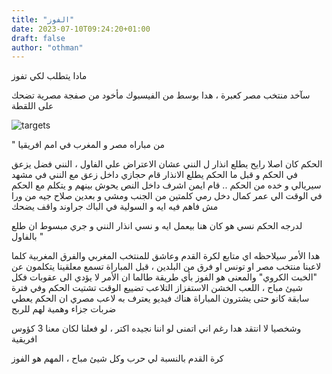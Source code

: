 ```yaml
---
title: "الفوز"
date: 2023-07-10T09:24:20+01:00
draft: false
author: "othman"
---
```


مادا يتطلب لكي تفوز

سآخد منتخب مصر كعبرة ،
هدا بوسط من الفيسبوك مأخود من صفجة مصرية تضحك على اللقطة

![targets](/images/win.jpg)

"
من مباراه مصر و المغرب في امم افريقيا

الحكم كان اصلا رايح يطلع انذار ل النني عشان الاعتراض علي الفاول ، النني فضل يزعق في الحكم و قبل ما الحكم يطلع الانذار قام حجازي داخل زعق مع النني في مشهد سيريالي و خده من الحكم .. قام ايمن اشرف داخل النص يحوش بينهم و يتكلم مع الحكم في الوقت الي عمر كمال دخل رمي كلمتين من الجنب ومشي و بعدين صلاح جيه من ورا مش فاهم فيه ايه و السولية في الباك جراوند واقف يضحك

لدرجه الحكم نسي هو كان هنا بيعمل ايه و نسي انذار النني و جري مبسوط ان طلع بالفاول
"

هدا الأمر سيلاحظه اي متابع لكرة القدم وعاشق للمنتخب المغربي والفرق المغربية
كلما لاعبنا منتخب مصر او تونس او فرق من البلدين ، قبل المباراة تسمع معلقينا يتكلمون عن "الخبت الكروي" والمعنى هو الفوز بأي طريقة
طالما ان الأمر لا يؤدي الى عقوبات فكل شيئ مباح ، اللعب الخشن الاستفزاز التلاعب تضييع الوقت تشتيت الحكم
وفي فترة سابقة كانو حتى يشترون المباراة هناك فيديو يعترف به لاعب مصري ان الحكم يعطي ضربات جزاء وهمية لهم للربح

وشخصيا لا انتقد هدا رغم اني اتمنى لو اننا نجيده اكتر ، لو فعلنا لكان معنا 3 كؤوس افريقية

كرة القدم بالنسبة لي حرب وكل شيئ مباح ، المهم هو الفوز
